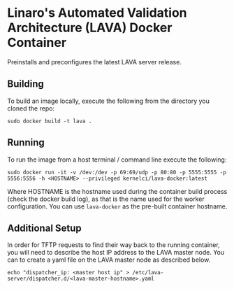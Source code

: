 # Linaro's Automated Validation Architecture (LAVA) Docker Container
Preinstalls and preconfigures the latest LAVA server release.

## Building
To build an image locally, execute the following from the directory you cloned the repo:

```
sudo docker build -t lava .
```

## Running
To run the image from a host terminal / command line execute the following:

```
sudo docker run -it -v /dev:/dev -p 69:69/udp -p 80:80 -p 5555:5555 -p 5556:5556 -h <HOSTNAME> --privileged kernelci/lava-docker:latest
```
Where HOSTNAME is the hostname used during the container build process (check the docker build log), as that is the name used for the worker configuration. You can use `lava-docker` as the pre-built container hostname.

## Additional Setup
In order for TFTP requests to find their way back to the running container, you will need to describe the host IP address to the LAVA master node. You can to create a yaml file on the LAVA master node as described below.

```
echo "dispatcher_ip: <master host ip" > /etc/lava-server/dispatcher.d/<lava-master-hostname>.yaml
